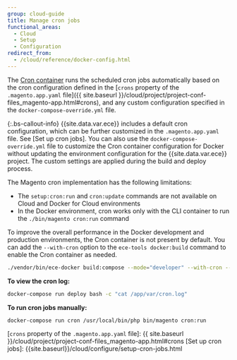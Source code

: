 ```yaml
---
group: cloud-guide
title: Manage cron jobs
functional_areas:
  - Cloud
  - Setup
  - Configuration
redirect_from:
  - /cloud/reference/docker-config.html
---
```


The [Cron container] runs the scheduled cron jobs automatically based on the cron configuration defined in the [`crons` property of the `.magento.app.yaml` file]({{ site.baseurl }}/cloud/project/project-conf-files_magento-app.html#crons), and any custom configuration specified in the `docker-compose-override.yml` file.

{:.bs-callout-info}
{{site.data.var.ece}} includes a default cron configuration, which can be further customized in the `.magento.app.yaml` file. See [Set up cron jobs]. You can also use the `docker-compose-override.yml` file to customize the Cron container configuration for Docker without updating the environment configuration for the {{site.data.var.ece}} project. The custom settings are applied during the build and deploy process.

The Magento cron implementation has the following limitations:

-  The `setup:cron:run` and `cron:update` commands are not available on Cloud and Docker for Cloud environments
-  In the Docker environment, cron works only with the CLI container to run the `./bin/magento cron:run` command

To improve the overall performance in the Docker development and production environments, the Cron container is not present by default. You can add the `--with-cron` option to the `ece-tools docker:build` command to enable the Cron container as needed.

```bash
./vendor/bin/ece-docker build:compose --mode="developer" --with-cron --sync-engine="mutagen"
```

**To view the cron log:**

```bash
docker-compose run deploy bash -c "cat /app/var/cron.log"
```

**To run cron jobs manually:**

```bash
docker-compose run cron /usr/local/bin/php bin/magento cron:run
```

[Cron container]: {{site.baseurl}}/cloud/docker/docker-containers-cli.html
[`crons` property of the `.magento.app.yaml` file]: {{ site.baseurl }}/cloud/project/project-conf-files_magento-app.html#crons
[Set up cron jobs]: {{site.baseurl}}/cloud/configure/setup-cron-jobs.html
